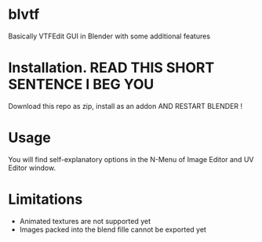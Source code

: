 # blvtf
Basically VTFEdit GUI in Blender with some additional features

# Installation. READ THIS SHORT SENTENCE I BEG YOU
Download this repo as zip, install as an addon AND RESTART BLENDER !

# Usage
You will find self-explanatory options in the N-Menu of Image Editor and UV Editor window.

# Limitations
 - Animated textures are not supported yet
 - Images packed into the blend fille cannot be exported yet